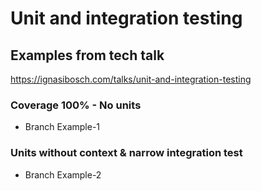 # Unit and integration testing

## Examples from tech talk

https://ignasibosch.com/talks/unit-and-integration-testing

### Coverage 100% - No units
* Branch Example-1 


### Units without context & narrow integration test 
* Branch Example-2
